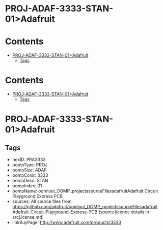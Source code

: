 
PROJ-ADAF-3333-STAN-01>Adafruit
===============================

Contents
========

* [PROJ-ADAF-3333-STAN-01>Adafruit](#proj-adaf-3333-stan-01adafruit)
	* [Tags](#tags)

Contents
========

* [PROJ-ADAF-3333-STAN-01>Adafruit](#proj-adaf-3333-stan-01adafruit)
	* [Tags](#tags)

# PROJ-ADAF-3333-STAN-01>Adafruit

## Tags

- hexID: PRA3333
- oompType: PROJ
- oompSize: ADAF
- oompColor: 3333
- oompDesc: STAN
- oompIndex: 01
- oompName: oomlout_OOMP_projectssourceFilesadafruitAdafruit Circuit Playground Express PCB
- sources: All source files from https://github.com/adafruit/oomlout_OOMP_projectssourceFilesadafruitAdafruit-Circuit-Playground-Express-PCB (source licence details in srcLicense.md)
- linkBuyPage: http://www.adafruit.com/products/3333
